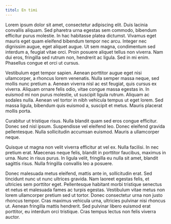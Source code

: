 ```yaml
---
titol: En timi
---
```


Lorem ipsum dolor sit amet, consectetur adipiscing elit. Duis lacinia convallis aliquam. Sed pharetra urna egestas sem commodo, bibendum efficitur purus molestie. In hac habitasse platea dictumst. Vivamus eget mauris eget quam eleifend bibendum tempor nec arcu. Integer nec dignissim augue, eget aliquet augue. Ut sem magna, condimentum sed interdum a, feugiat vitae orci. Proin posuere aliquet tellus non viverra. Nam dui eros, fringilla sed rutrum non, hendrerit ac ligula. Sed in mi enim. Phasellus congue et orci ut cursus.

Vestibulum eget tempor sapien. Aenean porttitor augue eget nisi ullamcorper, a rhoncus lorem venenatis. Nulla semper massa neque, sed mollis nunc pretium a. Aenean viverra nisl ac est feugiat, quis cursus ex viverra. Aliquam ornare felis odio, vitae congue massa egestas in. In euismod mi non purus molestie, ut suscipit ligula rutrum. Aliquam ac sodales nulla. Aenean vel tortor in nibh vehicula tempus ut eget lorem. Sed massa ligula, bibendum quis euismod a, suscipit et metus. Mauris placerat mollis porta.

Curabitur ut tristique risus. Nulla blandit quam sed eros congue efficitur. Donec sed nisl ipsum. Suspendisse vel eleifend leo. Donec eleifend gravida pellentesque. Nulla sollicitudin accumsan euismod. Mauris a ullamcorper neque.

Quisque ut magna non velit viverra efficitur at vel ex. Nulla facilisi. In nec pretium erat. Maecenas neque felis, blandit in porttitor faucibus, maximus in urna. Nunc in risus purus. In ligula velit, fringilla eu nulla sit amet, blandit sagittis risus. Nulla fringilla convallis leo a posuere.

Donec malesuada metus eleifend, mattis ante in, sollicitudin erat. Sed tincidunt nunc ut nunc ultrices gravida. Nam laoreet egestas felis, et ultricies sem porttitor eget. Pellentesque habitant morbi tristique senectus et netus et malesuada fames ac turpis egestas. Vestibulum vitae metus non lorem ullamcorper pretium sed ut tortor. Donec consectetur urna non justo rhoncus tempor. Cras maximus vehicula urna, ultricies pulvinar nisi rhoncus ut. Aenean fringilla mattis hendrerit. Sed pulvinar libero euismod erat porttitor, eu interdum orci tristique. Cras tempus lectus non felis viverra auctor. 